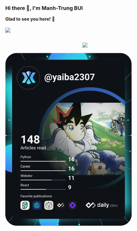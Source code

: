 ### Hi there 👋, I'm Manh-Trung BUI
**Glad to see you here!** :star_struck: 
<br>
<br>
<img align='center' src='https://github.com/mayankchaudhary26/Cool-Readme-ideas/blob/master/data/octocat/codercat.jpg' width='300"'>
<br>
<br>
<p align="center">
  <a href="https://skillicons.dev">
    <img src="https://skillicons.dev/icons?i=git,kubernetes,docker,c,vim" />
  </a>
</p>
<a href="https://app.daily.dev/yaiba2307"><img src="https://github.com/trungbui2307/trungbui2307/blob/main/devcard.svg" width="400" alt="Manh Trung BUI's Dev Card"/></a>
